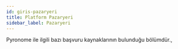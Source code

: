 ```yaml
---
id: giris-pazaryeri
title: Platform Pazaryeri
sidebar_label: Pazaryeri
---
```


<a id="aHeaderMenuAnchor" data-header-menu="Docs"></a>

Pyronome ile ilgili bazı başvuru kaynaklarının bulunduğu bölümdür.,